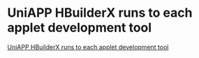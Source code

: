 # UniAPP HBuilderX runs to each applet development tool
[UniAPP HBuilderX runs to each applet development tool](https://aiwithcloud.com/2022/09/15/uniapp_hbuilderx_runs_to_each_applet_development_tool/)